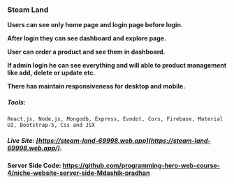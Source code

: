 ### Steam Land

**Users can see only home page and login page before login.**

**After login they can see dashboard and explore page.**

**User can order a product and see them in dashboard.**

**If admin login he can see everything and will able to product management like add, delete or update etc.**

**There has maintain responsiveness for desktop and mobile.**


##### Tools:
```
React.js, Node.js, Mongodb, Express, Evndot, Cors, Firebase, Material UI, Bootstrap-5, Css and JSX
```


##### Live Site: [https://steam-land-69998.web.app](https://steam-land-69998.web.app/).


#### Server Side Code: https://github.com/programming-hero-web-course-4/niche-website-server-side-Mdashik-pradhan

